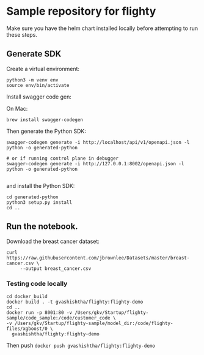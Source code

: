 # Sample repository for flighty

Make sure you have the helm chart installed locally before attempting to run these steps.

## Generate SDK

Create a virtual environment:
```
python3 -m venv env
source env/bin/activate
```

Install swagger code gen:

On Mac:

`brew install swagger-codegen`

Then generate the Python SDK:

```
swagger-codegen generate -i http://localhost/api/v1/openapi.json -l python -o generated-python

# or if running control plane in debugger
swagger-codegen generate -i http://127.0.0.1:8002/openapi.json -l python -o generated-python


```

and install the Python SDK:

```
cd generated-python
python3 setup.py install
cd ..
```

## Run the notebook.

Download the breast cancer dataset:
```
curl https://raw.githubusercontent.com/jbrownlee/Datasets/master/breast-cancer.csv \
     --output breast_cancer.csv           
```

### Testing code locally

```
cd docker_build
docker build . -t gvashishtha/flighty:flighty-demo
cd ..
docker run -p 8001:80 -v /Users/gkv/Startup/flighty-sample/code_sample:/code/customer_code \
-v /Users/gkv/Startup/flighty-sample/model_dir:/code/flighty-files/xgboost/0 \
  gvashishtha/flighty:flighty-demo
```

Then push
`docker push gvashishtha/flighty:flighty-demo`